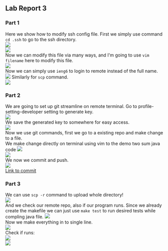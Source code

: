 ## Lab Report 3

### Part 1
Here we show how to modify ssh config file. First we simply use command `cd .ssh` to go to the ssh directory.  
![](LR3/ssh_setup.png)  
![](LR3/sshprt.png)  
Now we can modify this file via many ways, and I'm going to use `vim filename` here to modify this file.  
![](LR3/config.png)  
Now we can simply use `ieng6` to login to remote instead of the full name.  
![](LR3/ssh_res.png)
Similarly for `scp` command.  
![](LR3/ssh_scp.png)  
  
### Part 2
We are going to set up git streamline on remote terminal. Go to profile-setting-developer setting to generate key.  
![](LR3/gitkey.png)   
We save the generated key to somewhere for easy access.  
![](LR3/gitkeystore.png)  
Now we use git commands, first we go to a existing repo and make change to a file.  
We make change directly on terminal using vim to the demo two sum java code
![](LR3/gitvim.png)  
![](LR3/gitvimm.png)  
We now we commit and push.  
![](LR3/gitvim_cap.png)  
[Link to commit](https://github.com/wedaiDW/CSE15LDEMO/commit/f8735e24c5ba5ab8dcd7e41a108057e151508a57)
  
### Part 3
We can use `scp -r` command to upload whole directory!  
![](LR3/scpr.png)  
And we check our remote repo, also if our program runs. Since we already create the makefile we can just use `make test` to run desired tests while compling java file.
![](LR3/sshrun.png)  
Now we make everything in to single line.  
![](LR3/onelinecmd.png)  
Check if runs:   
![](LR3/onelineres1.png)  
![](LR3/onelineres2.png)
